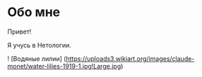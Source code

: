 # Обо мне

Привет!

Я учусь в Нетологии.

! [Водяные лилии] (https://uploads3.wikiart.org/images/claude-monet/water-lilies-1919-1.jpg!Large.jpg)

